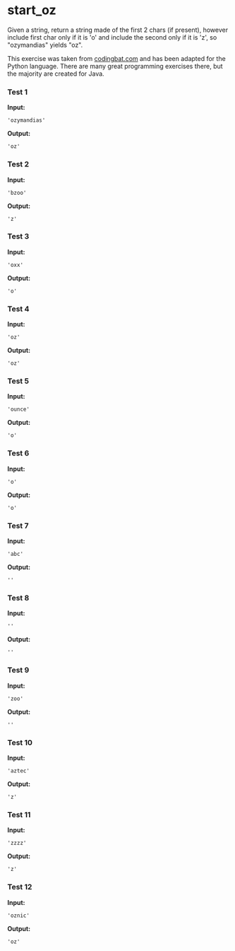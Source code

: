 # start_oz




Given a string, return a string made of the first 2 chars (if present), however include first char only if it is 'o' and include the second only if it is 'z', so "ozymandias" yields "oz".

This exercise was taken from [codingbat.com](https://codingbat.com/prob/p199720) and has been adapted for the Python language. There are many great programming exercises there, but the majority are created for Java.






### Test 1
**Input:**
```
'ozymandias'
```
**Output:**
```
'oz'
```
### Test 2
**Input:**
```
'bzoo'
```
**Output:**
```
'z'
```
### Test 3
**Input:**
```
'oxx'
```
**Output:**
```
'o'
```
### Test 4
**Input:**
```
'oz'
```
**Output:**
```
'oz'
```
### Test 5
**Input:**
```
'ounce'
```
**Output:**
```
'o'
```
### Test 6
**Input:**
```
'o'
```
**Output:**
```
'o'
```
### Test 7
**Input:**
```
'abc'
```
**Output:**
```
''
```
### Test 8
**Input:**
```
''
```
**Output:**
```
''
```
### Test 9
**Input:**
```
'zoo'
```
**Output:**
```
''
```
### Test 10
**Input:**
```
'aztec'
```
**Output:**
```
'z'
```
### Test 11
**Input:**
```
'zzzz'
```
**Output:**
```
'z'
```
### Test 12
**Input:**
```
'oznic'
```
**Output:**
```
'oz'
```

